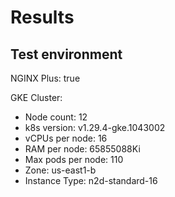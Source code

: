 # Results

## Test environment

NGINX Plus: true

GKE Cluster:

- Node count: 12
- k8s version: v1.29.4-gke.1043002
- vCPUs per node: 16
- RAM per node: 65855088Ki
- Max pods per node: 110
- Zone: us-east1-b
- Instance Type: n2d-standard-16
